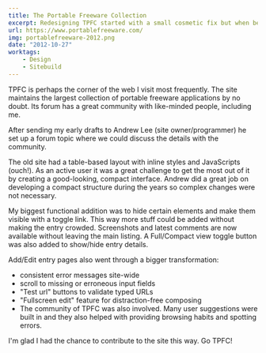 ```yaml
---
title: The Portable Freeware Collection
excerpt: Redesigning TPFC started with a small cosmetic fix but when being at it I couldn't help holding back my ideas.
url: https://www.portablefreeware.com/
img: portablefreeware-2012.png
date: "2012-10-27"
worktags:
    - Design
    - Sitebuild
---
```


TPFC is perhaps the corner of the web I visit most frequently. The site maintains the largest collection of portable freeware applications by no doubt. Its forum has a great community with like-minded people, including me.

After sending my early drafts to Andrew Lee (site owner/programmer) he set up a forum topic where we could discuss the details with the community.

The old site had a table-based layout with inline styles and JavaScripts (ouch!). As an active user it was a great challenge to get the most out of it by creating a good-looking, compact interface. Andrew did a great job on developing a compact structure during the years so complex changes were not necessary.

My biggest functional addition was to hide certain elements and make them visible with a toggle link. This way more stuff could be added without making the entry crowded. Screenshots and latest comments are now available without leaving the main listing. A Full/Compact view toggle button was also added to show/hide entry details.

Add/Edit entry pages also went through a bigger transformation:

-   consistent error messages site-wide
-   scroll to missing or erroneous input fields
-   "Test url" buttons to validate typed URLs
-   "Fullscreen edit" feature for distraction-free composing
-   The community of TPFC was also involved. Many user suggestions were built in and they also helped with providing browsing habits and spotting errors.

I'm glad I had the chance to contribute to the site this way. Go TPFC!
